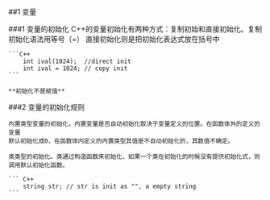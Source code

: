 ##1 变量

###1 变量的初始化
    C++的变量初始化有两种方式：复制初始和直接初始化。复制初始化语法用等号（=）
    直接初始化则是把初始化表达式放在括号中

    ```C++
        int ival(1024);  //direct init
        int ival = 1024; // copy init 
    ```

    **初始化不是赋值**

###2 变量的初始化规则
    
    内置类型变量的初始化，内置变量是否自动初始化取决于变量定义的位置。在函数体外的定义的变量
    默认初始化成0，在函数体内定义的内置类型其值是不自动初始化的，其数值不确定。

    类类型的初始化。类通过构造函数来初始化，如果一个类在初始化的时候没有提供初始化式，则调用默认初始化函数。

    ``` C++
        string str; // str is init as "", a empty string
    ```


